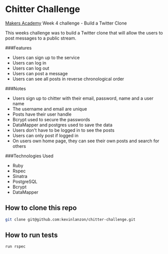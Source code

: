 Chitter Challenge
=============

[Makers Academy](http://www.makersacademy.com/) Week 4 challenge - Build a Twitter Clone

This weeks challenge was to build a Twitter clone that will allow the users to post messages to a public stream. 

###Features

- Users can sign up to the service
- Users can log in
- Users can log out
- Users can post a message
- Users can see all posts in reverse chronological order

###Notes

- Users sign up to chitter with their email, password, name and a user name
- The username and email are unique
- Posts have their user handle
- Bcrypt used to secure the passwords
- DataMapper and postgres used to save the data
- Users don't have to be logged in to see the posts
- Users can only post if logged in
- On users own home page, they can see their own posts and search for others

###Technologies Used

- Ruby
- Rspec
- Sinatra
- PostgreSQL
- Bcrypt
- DataMapper

How to clone this repo
----
```sh
git clone git@github.com:kevinlanzon/chitter-challenge.git
```

How to run tests
----
```sh
run rspec
```
